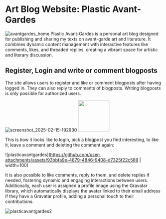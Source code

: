 # Art Blog Website: Plastic Avant-Gardes
![avantgardes_home](https://github.com/user-attachments/assets/f7f70455-c6db-4abe-9f7f-64d60bc8ec91)
Plastic Avant-Gardes is a personal art blog designed for publishing and sharing my texts on avant-garde art and literature. It combines dynamic content management with interactive features like comments, likes, and threaded replies, creating a vibrant space for artistic and literary discussion.

## Register, Login and write or comment blogposts
The site allows users to register and like or comment blogposts after having logged in. They can also reply to comments of blogposts. Writing blogposts is only possible for authorized users.

![screenshot_2025-02-15-192930](https://github.com/user-attachments/assets/3603b55b-0f0c-4e1a-adc0-34811b269b0a)
<img src="https://github.com/user-attachments/assets/3603b55b-0f0c-4e1a-adc0-34811b269b0a" width=100>

This is how it looks like to login, pick a blogpost you find interesting, to like it, leave a comment and deleting the comment again:

![plasticavantgardes](https://github.com/user-attachments/assets/93bbfa9e-4879-4846-9408-d7325f22c589 | width=100)

It is also possible to like comments, reply to them, and delete replies if needed, fostering dynamic and engaging interactions between users. Additionally, each user is assigned a profile image using the Gravatar library, which automatically displays the avatar linked to their email address if they have a Gravatar profile, adding a personal touch to their contributions.

![plasticavantgardes2](https://github.com/user-attachments/assets/48bc7175-0931-4099-9e97-11197c7ba67e)


